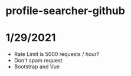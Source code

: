 # profile-searcher-github

# 1/29/2021

- Rate Limit is 5000 requests / hour?
- Don't spam request
- Bootstrap and Vue
